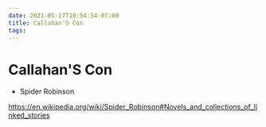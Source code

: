 ```yaml
---
date: 2021-05-17T10:54:54-07:00
title: Callahan'S Con
tags: 
---
```


# Callahan'S Con

* Spider Robinson

https://en.wikipedia.org/wiki/Spider_Robinson#Novels_and_collections_of_linked_stories